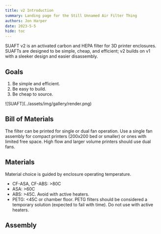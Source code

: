 ```yaml
---
title: v2 Introduction
summary: Landing page for the Still Unnamed Air Filter Thing
authors: Jon Harper
date: 2023-5-5
hide: toc
---
```


<div markdown class="jh-grid-container jh-grid-2">
<div markdown class="jh-card">

SUAFT v2 is an activated carbon and HEPA filter for 3D printer enclosures. SUAFTs are designed to be simple, cheap, and efficient; v2 builds on v1 with a sleeker design and easier disassembly.

## Goals

1. Be simple and efficient.
2. Be easy to build.
3. Be cheap to source.
</div>
<div markdown class="jh-grid-img">
![SUAFT](../assets/img/gallery/render.png)
</div>
</div>

## Bill of Materials

The filter can be printed for single or dual fan operation. Use a single fan assembly for compact printers (200x200 bed or smaller) or ones with limited free space. High flow and larger volume printers should use dual fans.
<!-- 
[Single Fan BOM](single.md){ .md-button }

[Dual Fan BOM](dual.md){ .md-button } -->

## Materials

Material choice is guided by enclosure operating temperature.

- CF-ASA, CF-ABS: >80C
- ASA: >60C
- ABS: >45C. Avoid with active heaters.
- PETG: <45C or chamber floor. PETG filters should be considered a temporary solution (expected to fail with time). Do not use with active heaters.

## Assembly
<!-- 
[Heat Set Insert Locations](inserts.md){ .md-button }

[Assembly Guide](assembly.md){ .md-button } -->